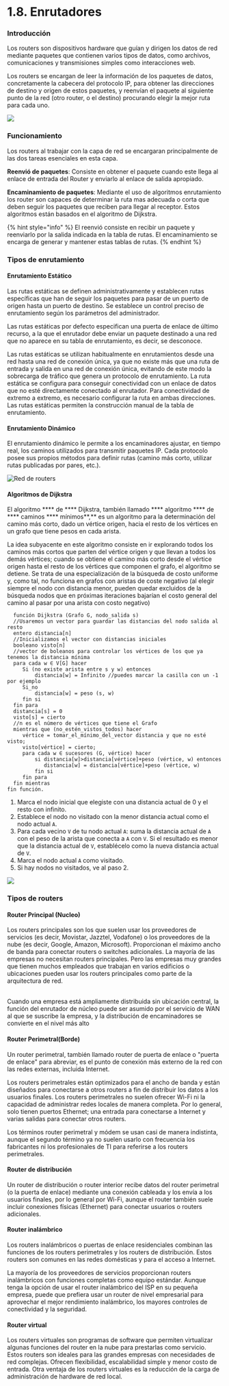 # 1.8. Enrutadores

### Introducción

Los routers son dispositivos hardware que guían y dirigen los datos de red mediante paquetes que contienen varios tipos de datos, como archivos, comunicaciones y transmisiones simples como interacciones web.

Los routers se encargan de leer la información de los paquetes de datos, concretamente la cabecera del protocolo IP, para obtener las direcciones de destino y origen de estos paquetes, y reenvían el paquete al siguiente punto de la red (otro router, o el destino) procurando elegir la mejor ruta para cada uno.

![](https://upload.wikimedia.org/wikipedia/commons/thumb/d/d6/OSI\_model\_router.png/440px-OSI\_model\_router.png)

### Funcionamiento

Los routers al trabajar con la capa de red se encargaran principalmente de las dos tareas esenciales en esta capa.

**Reenvió de paquetes**: Consiste en obtener el paquete cuando este llega al enlace de entrada del Router y enviarlo al enlace de salida apropiado.

**Encaminamiento de paquetes**: Mediante el uso de algoritmos enrutamiento los router son capaces de determinar la ruta mas adecuada o corta que deben seguir los paquetes que reciben para llegar al receptor. Estos algoritmos están basados en el algoritmo de Dijkstra.

{% hint style="info" %}
El reenvió consiste en recibir un paquete y reenviarlo por la salida indicada en la tabla de rutas. El encaminamiento se encarga de generar y mantener estas tablas de rutas.
{% endhint %}

### Tipos de enrutamiento

#### Enrutamiento Estático

Las rutas estáticas se definen administrativamente y establecen rutas específicas que han de seguir los paquetes para pasar de un puerto de origen hasta un puerto de destino. Se establece un control preciso de enrutamiento según los parámetros del administrador.

Las rutas estáticas por defecto especifican una puerta de enlace de último recurso, a la que el enrutador debe enviar un paquete destinado a una red que no aparece en su tabla de enrutamiento, es decir, se desconoce.

Las rutas estáticas se utilizan habitualmente en enrutamientos desde una red hasta una red de conexión única, ya que no existe más que una ruta de entrada y salida en una red de conexión única, evitando de este modo la sobrecarga de tráfico que genera un protocolo de enrutamiento. La ruta estática se configura para conseguir conectividad con un enlace de datos que no esté directamente conectado al enrutador. Para conectividad de extremo a extremo, es necesario configurar la ruta en ambas direcciones. Las rutas estáticas permiten la construcción manual de la tabla de enrutamiento.

#### Enrutamiento Dinámico

El enrutamiento dinámico le permite a los encaminadores ajustar, en tiempo real, los caminos utilizados para transmitir paquetes IP. Cada protocolo posee sus propios métodos para definir rutas (camino más corto, utilizar rutas publicadas por pares, etc.).

![Red de routers](https://s8182.pcdn.co/wp-content/uploads/2014/07/070214\_1740\_Dynamicrout1.jpg)

#### Algoritmos de Dijkstra

El algoritmo **** de **** Dijkstra, también llamado **** algoritmo **** de **** caminos **** mínimos**,** es un algoritmo para la determinación del camino más corto, dado un vértice origen, hacia el resto de los vértices en un grafo que tiene pesos en cada arista.&#x20;

La idea subyacente en este algoritmo consiste en ir explorando todos los caminos más cortos que parten del vértice origen y que llevan a todos los demás vértices; cuando se obtiene el camino más corto desde el vértice origen hasta el resto de los vértices que componen el grafo, el algoritmo se detiene. Se trata de una especialización de la búsqueda de costo uniforme y, como tal, no funciona en grafos con aristas de coste negativo (al elegir siempre el nodo con distancia menor, pueden quedar excluidos de la búsqueda nodos que en próximas iteraciones bajarían el costo general del camino al pasar por una arista con costo negativo)

```
  función Dijkstra (Grafo G, nodo_salida s)
  //Usaremos un vector para guardar las distancias del nodo salida al resto
  entero distancia[n] 
  //Inicializamos el vector con distancias iniciales
  booleano visto[n] 
  //vector de boleanos para controlar los vértices de los que ya tenemos la distancia mínima
  para cada w ∈ V[G] hacer
     Si (no existe arista entre s y w) entonces
         distancia[w] = Infinito //puedes marcar la casilla con un -1 por ejemplo
     Si_no
         distancia[w] = peso (s, w)
     fin si 
  fin para
  distancia[s] = 0
  visto[s] = cierto
  //n es el número de vértices que tiene el Grafo
  mientras que (no_estén_vistos_todos) hacer 
     vértice = tomar_el_mínimo_del_vector distancia y que no esté visto;
     visto[vértice] = cierto;
     para cada w ∈ sucesores (G, vértice) hacer
         si distancia[w]>distancia[vértice]+peso (vértice, w) entonces
            distancia[w] = distancia[vértice]+peso (vértice, w)
         fin si
     fin para 
  fin mientras
fin función.
```



1. Marca el nodo inicial que elegiste con una distancia actual de 0 y el resto con infinito.
2. Establece el nodo no visitado con la menor distancia actual como el nodo actual `A`.
3. Para cada vecino `V` de tu nodo actual `A`: suma la distancia actual de `A` con el peso de la arista que conecta a `A` con `V`. Si el resultado es menor que la distancia actual de `V`, establécelo como la nueva distancia actual de `V`.
4. Marca el nodo actual `A` como visitado.
5. Si hay nodos no visitados, ve al paso 2.

![](../.gitbook/assets/Dijkstra\_Animation.gif)

### Tipos de routers

#### Router Principal (Nucleo)

Los routers principales son los que suelen usar los proveedores de servicios (es decir, Movistar, Jazztel, Vodafone) o los proveedores de la nube (es decir, Google, Amazon, Microsoft). Proporcionan el máximo ancho de banda para conectar routers o switches adicionales. La mayoría de las empresas no necesitan routers principales. Pero las empresas muy grandes que tienen muchos empleados que trabajan en varios edificios o ubicaciones pueden usar los routers principales como parte de la arquitectura de red.

\
Cuando una empresa está ampliamente distribuida sin ubicación central, la función del enrutador de núcleo puede ser asumido por el servicio de WAN al que se suscribe la empresa, y la distribución de encaminadores se convierte en el nivel más alto

#### Router Perimetral(Borde)

Un router perimetral, también llamado router de puerta de enlace o "puerta de enlace" para abreviar, es el punto de conexión más externo de la red con las redes externas, incluida Internet.

Los routers perimetrales están optimizados para el ancho de banda y están diseñados para conectarse a otros routers a fin de distribuir los datos a los usuarios finales. Los routers perimetrales no suelen ofrecer Wi-Fi ni la capacidad de administrar redes locales de manera completa. Por lo general, solo tienen puertos Ethernet; una entrada para conectarse a Internet y varias salidas para conectar otros routers.

Los términos router perimetral y módem se usan casi de manera indistinta, aunque el segundo término ya no suelen usarlo con frecuencia los fabricantes ni los profesionales de TI para referirse a los routers perimetrales.

#### Router de distribución

Un router de distribución o router interior recibe datos del router perimetral (o la puerta de enlace) mediante una conexión cableada y los envía a los usuarios finales, por lo general por Wi-Fi, aunque el router también suele incluir conexiones físicas (Ethernet) para conectar usuarios o routers adicionales.

#### Router inalámbrico

Los routers inalámbricos o puertas de enlace residenciales combinan las funciones de los routers perimetrales y los routers de distribución. Estos routers son comunes en las redes domésticas y para el acceso a Internet.

La mayoría de los proveedores de servicios proporcionan routers inalámbricos con funciones completas como equipo estándar. Aunque tenga la opción de usar el router inalámbrico del ISP en su pequeña empresa, puede que prefiera usar un router de nivel empresarial para aprovechar el mejor rendimiento inalámbrico, los mayores controles de conectividad y la seguridad.

#### Router virtual

Los routers virtuales son programas de software que permiten virtualizar algunas funciones del router en la nube para prestarlas como servicio. Estos routers son ideales para las grandes empresas con necesidades de red complejas. Ofrecen flexibilidad, escalabilidad simple y menor costo de entrada. Otra ventaja de los routers virtuales es la reducción de la carga de administración de hardware de red local.
